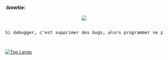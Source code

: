 ### :bowtie: 
<p align="center">

<a href="https://www.linkedin.com/in/ssaugrin/">
  <img src="https://img.shields.io/badge/Linkedin-informational?style=for-the-badge&logo=linkedin&label=social">
</a>

</p>

<pre align="center">

Si debugger, c’est supprimer des bugs, alors programmer ne peut être que les ajouter.

                                                                Edsger Dijkstra
</pre>

[![Top Langs](https://github-readme-stats.vercel.app/api/top-langs/?username=zourite&layout=compact)](https://github.com/anuraghazra/github-readme-stats)
